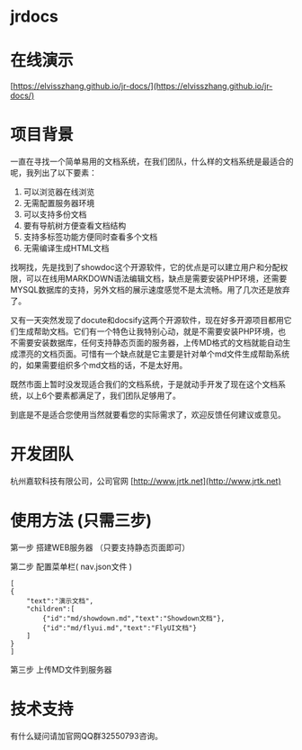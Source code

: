 # jrdocs

# 在线演示

[https://elvisszhang.github.io/jr-docs/](https://elvisszhang.github.io/jr-docs/)

# 项目背景
一直在寻找一个简单易用的文档系统，在我们团队，什么样的文档系统是最适合的呢，我列出了以下要素：
1. 可以浏览器在线浏览
2. 无需配置服务器环境
3. 可以支持多份文档
4. 要有导航树方便查看文档结构
5. 支持多标签功能方便同时查看多个文档
6. 无需编译生成HTML文档

找啊找，先是找到了showdoc这个开源软件，它的优点是可以建立用户和分配权限，可以在线用MARKDOWN语法编辑文档，缺点是需要安装PHP环境，还需要MYSQL数据库的支持，另外文档的展示速度感觉不是太流畅。用了几次还是放弃了。

又有一天突然发现了docute和docsify这两个开源软件，现在好多开源项目都用它们生成帮助文档。它们有一个特色让我特别心动，就是不需要安装PHP环境，也不需要安装数据库，任何支持静态页面的服务器，上传MD格式的文档就能自动生成漂亮的文档页面。可惜有一个缺点就是它主要是针对单个md文件生成帮助系统的，如果需要组织多个md文档的话，不是太好用。

既然市面上暂时没发现适合我们的文档系统，于是就动手开发了现在这个文档系统，以上6个要素都满足了，我们团队足够用了。

到底是不是适合您使用当然就要看您的实际需求了，欢迎反馈任何建议或意见。

# 开发团队
杭州嘉软科技有限公司，公司官网 [http://www.jrtk.net](http://www.jrtk.net)
 
# 使用方法 (只需三步)
第一步 搭建WEB服务器 （只要支持静态页面即可）

第二步 配置菜单栏( nav.json文件 )

```
[
{
	"text":"演示文档",
	"children":[
		{"id":"md/showdown.md","text":"Showdown文档"},
		{"id":"md/flyui.md","text":"FlyUI文档"}
	]
}
]
```
第三步 上传MD文件到服务器


# 技术支持
有什么疑问请加官网QQ群32550793咨询。
